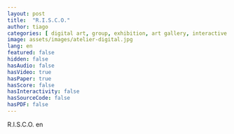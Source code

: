 ```yaml
---
layout: post
title:  "R.I.S.C.O."
author: tiago
categories: [ digital art, group, exhibition, art gallery, interactive installation, art installation, multidisciplinar, florianopolis ]
image: assets/images/atelier-digital.jpg
lang: en
featured: false
hidden: false
hasAudio: false
hasVideo: true
hasPaper: true
hasScore: false
hasInteractivity: false
hasSourceCode: false
hasPDF: false
---
```


R.I.S.C.O. en